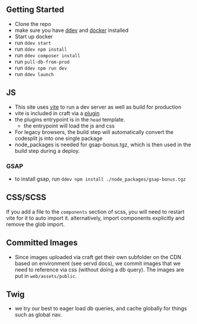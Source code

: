 ## Getting Started
- Clone the repo
- make sure you have [ddev](https://ddev.readthedocs.io/en/stable/) and [docker](https://www.docker.com/products/docker-desktop/) installed
- Start up docker
- run `ddev start`
- run `ddev npm install`
- run `ddev composer install`
- run `pull-db-from-prod`
- run `ddev npm run dev`
- run `ddev launch`


## JS
- This site uses [vite](https://vitejs.dev/) to run a dev server as well as build for production
- vite is included in craft via a [plugin](https://nystudio107.com/blog/using-vite-js-next-generation-frontend-tooling-with-craft-cms)
- the plugins entrypoint is in the `head` template. 
    - the entrypoint will load the js and css 
- For legacy browsers, the build step will automatically convert the codesplit js into one single package
-  node_packages is needed for gsap-bonus.tgz, which is then used in the build step during a deploy.
### GSAP
- to install gsap, run `ddev npm install ./node_packages/gsap-bonus.tgz`

## CSS/SCSS
If you add a file to the `components` section of scss, you will need to restart vite for it to auto import it. alternatively, import components explicitly and remove the glob import.

## Committed Images
- Since images uploaded via craft get their own subfolder on the CDN based on environment (see servd docs), we commit images that we need to reference via css (without doing a db query). The images are put in `web/assets/public`. 


## Twig
- we try our best to eager load db queries, and cache globally for things such as global nav.

